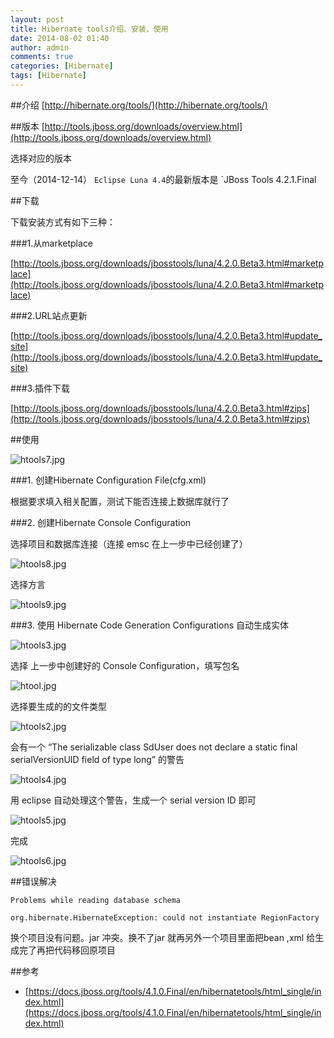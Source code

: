 ```yaml
---
layout: post
title: Hibernate tools介绍、安装、使用
date: 2014-08-02 01:40
author: admin
comments: true
categories: [Hibernate]
tags: [Hibernate]
---
```


##介绍
[http://hibernate.org/tools/](http://hibernate.org/tools/)

##版本
[http://tools.jboss.org/downloads/overview.html](http://tools.jboss.org/downloads/overview.html)

选择对应的版本

至今（2014-12-14） `Eclipse Luna 4.4`的最新版本是 `JBoss Tools  4.2.1.Final

##下载

下载安装方式有如下三种：

###1.从marketplace

[http://tools.jboss.org/downloads/jbosstools/luna/4.2.0.Beta3.html#marketplace](http://tools.jboss.org/downloads/jbosstools/luna/4.2.0.Beta3.html#marketplace)

###2.URL站点更新

[http://tools.jboss.org/downloads/jbosstools/luna/4.2.0.Beta3.html#update_site](http://tools.jboss.org/downloads/jbosstools/luna/4.2.0.Beta3.html#update_site)

###3.插件下载

[http://tools.jboss.org/downloads/jbosstools/luna/4.2.0.Beta3.html#zips](http://tools.jboss.org/downloads/jbosstools/luna/4.2.0.Beta3.html#zips)


##使用

<img src="http://99btgc01.info/uploads/2015/01/htools7.jpg" alt="htools7.jpg" title="htools7.jpg" />

###1. 创建Hibernate Configuration File(cfg.xml)

根据要求填入相关配置，测试下能否连接上数据库就行了

###2. 创建Hibernate Console Configuration

选择项目和数据库连接（连接 emsc 在上一步中已经创建了）

<img src="http://99btgc01.info/uploads/2015/01/htools8.jpg" alt="htools8.jpg" title="htools8.jpg" />

选择方言

<img src="http://99btgc01.info/uploads/2015/01/htools9.jpg" alt="htools9.jpg" title="htools9.jpg" />

###3. 使用 Hibernate Code Generation Configurations 自动生成实体

<img src="http://99btgc01.info/uploads/2015/01/htools3.jpg" alt="htools3.jpg" title="htools3.jpg" />

选择 上一步中创建好的 Console Configuration，填写包名

<img src="http://99btgc01.info/uploads/2015/01/htool.jpg" alt="htool.jpg" title="htool.jpg" />

选择要生成的的文件类型

<img src="http://99btgc01.info/uploads/2015/01/htools2.jpg" alt="htools2.jpg" title="htools2.jpg" />


会有一个 “The serializable class SdUser does not declare a static final serialVersionUID field of type long” 的警告

<img src="http://99btgc01.info/uploads/2015/01/htools4.jpg" alt="htools4.jpg" title="htools4.jpg" />

用 eclipse 自动处理这个警告，生成一个 serial version ID 即可

<img src="http://99btgc01.info/uploads/2015/01/htools5.jpg" alt="htools5.jpg" title="htools5.jpg" />

完成

<img src="http://99btgc01.info/uploads/2015/01/htools6.jpg" alt="htools6.jpg" title="htools6.jpg" />

##错误解决
 
	Problems while reading database schema
	
	org.hibernate.HibernateException: could not instantiate RegionFactory 

换个项目没有问题。jar 冲突。换不了jar 就再另外一个项目里面把bean ,xml 给生成完了再把代码移回原项目

##参考

* [https://docs.jboss.org/tools/4.1.0.Final/en/hibernatetools/html_single/index.html](https://docs.jboss.org/tools/4.1.0.Final/en/hibernatetools/html_single/index.html)
